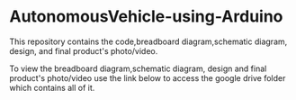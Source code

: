 # AutonomousVehicle-using-Arduino
This repository contains the code,breadboard diagram,schematic diagram, design, and final product's photo/video.  

To view the breadboard diagram,schematic diagram, design and final product's photo/video use the link below to access the google drive folder which contains all of it.   
